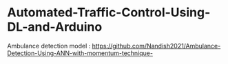 # Automated-Traffic-Control-Using-DL-and-Arduino

Ambulance detection model : https://github.com/Nandish2021/Ambulance-Detection-Using-ANN-with-momentum-technique-
